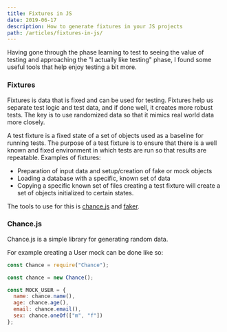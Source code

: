```yaml
---
title: Fixtures in JS
date: 2019-06-17
description: How to generate fixtures in your JS projects
path: /articles/fixtures-in-js/
---
```


Having gone through the phase learning to test to seeing the value of testing and approaching the "I actually like testing" phase, I found some useful tools that help enjoy testing a bit more.

### Fixtures

Fixtures is data that is fixed and can be used for testing. Fixtures help us separate test logic and test data, and if done well, it creates more robust tests. The key is to use randomized data so that it mimics real world data more closely.

A test fixture is a fixed state of a set of objects used as a baseline for running tests. The purpose of a test fixture is to ensure that there is a well known and fixed environment in which tests are run so that results are repeatable. Examples of fixtures:

- Preparation of input data and setup/creation of fake or mock objects
- Loading a database with a specific, known set of data
- Copying a specific known set of files creating a test fixture will create a set of objects initialized to certain states.

The tools to use for this is [chance.js](https://www.chance.com) and [faker](https://www.faker.com/).

### Chance.js

Chance.js is a simple library for generating random data.

For example creating a User mock can be done like so:

```js
const Chance = require("Chance");

const chance = new Chance();

const MOCK_USER = {
  name: chance.name(),
  age: chance.age(),
  email: chance.email(),
  sex: chance.oneOf(["m", "f"])
};
```
